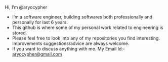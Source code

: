 Hi, I’m @aryocypher
- I’m a software engineer, building softwares both professionally and personally for last 6 years.
- This github is where some of my personal work related to engineering is stored.
- Please feel free to look into any of my repositories you find interesting. Improvements suggestions/advice are always welcome.
- If you want to discuss anything with me. My Email Id:- aryocypher@gmail.com


<!---
aryocypher/aryocypher is a ✨ special ✨ repository because its `README.md` (this file) appears on your GitHub profile.
You can click the Preview link to take a look at your changes.
--->
